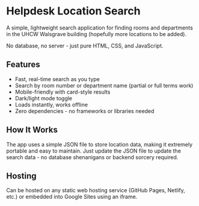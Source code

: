 # Helpdesk Location Search

A simple, lightweight search application for finding rooms and departments in the UHCW Walsgrave building (hopefully more locations to be added).

No database, no server - just pure HTML, CSS, and JavaScript.

## Features

- Fast, real-time search as you type
- Search by room number or department name (partial or full terms work)
- Mobile-friendly with card-style results
- Dark/light mode toggle
- Loads instantly, works offline
- Zero dependencies - no frameworks or libraries needed

## How It Works

The app uses a simple JSON file to store location data, making it extremely portable and easy to maintain. Just update the JSON file to update the search data - no database shenanigans or backend sorcery required.

## Hosting

Can be hosted on any static web hosting service (GitHub Pages, Netlify, etc.) or embedded into Google Sites using an iframe.
